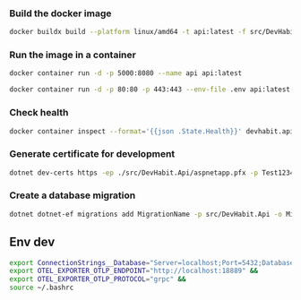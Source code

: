 ### Build the docker image

```sh
docker buildx build --platform linux/amd64 -t api:latest -f src/DevHabit.Api/Dockerfile .
```

### Run the image in a container

```sh
docker container run -d -p 5000:8080 --name api api:latest

docker container run -d -p 80:80 -p 443:443 --env-file .env api:latest
```

### Check health

```sh
docker container inspect --format='{{json .State.Health}}' devhabit.api
```

### Generate certificate for development

```sh
dotnet dev-certs https -ep ./src/DevHabit.Api/aspnetapp.pfx -p Test1234!
```

### Create a database migration

```sh
dotnet dotnet-ef migrations add MigrationName -p src/DevHabit.Api -o Migrations/Application
```

## Env dev

```sh
export ConnectionStrings__Database="Server=localhost;Port=5432;Database=devhabit;Username=spartan;Password=123456;" &&
export OTEL_EXPORTER_OTLP_ENDPOINT="http://localhost:18889" &&
export OTEL_EXPORTER_OTLP_PROTOCOL="grpc" &&
source ~/.bashrc
```
